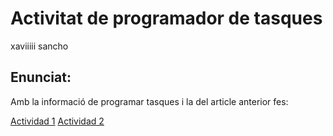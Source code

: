# Activitat de programador de tasques
xaviiiii sancho

## Enunciat:

Amb la informació de programar tasques i la del article anterior fes:

[Actividad 1](actividad1.md)
   [Actividad 2](actividad2.md)
